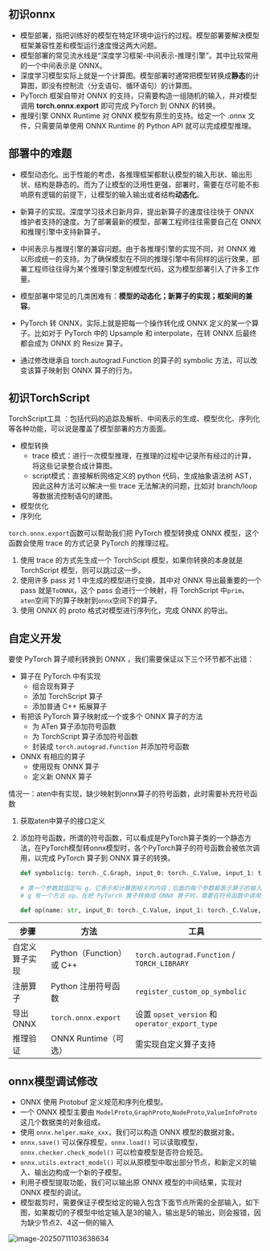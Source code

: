 ## 初识onnx

- 模型部署，指把训练好的模型在特定环境中运行的过程。模型部署要解决模型框架兼容性差和模型运行速度慢这两大问题。
- 模型部署的常见流水线是“深度学习框架-中间表示-推理引擎”。其中比较常用的一个中间表示是 ONNX。
- 深度学习模型实际上就是一个计算图。模型部署时通常把模型转换成**静态**的计算图，即没有控制流（分支语句、循环语句）的计算图。
- PyTorch 框架自带对 ONNX 的支持，只需要构造一组随机的输入，并对模型调用 **torch.onnx.export** 即可完成 PyTorch 到 ONNX 的转换。
- 推理引擎 ONNX Runtime 对 ONNX 模型有原生的支持。给定一个 .onnx 文件，只需要简单使用 ONNX Runtime 的 Python API 就可以完成模型推理。

## 部署中的难题

- 模型动态化。出于性能的考虑，各推理框架都默认模型的输入形状、输出形状、结构是静态的。而为了让模型的泛用性更强，部署时，需要在尽可能不影响原有逻辑的前提下，让模型的输入输出或者结构**动态化**。
- 新算子的实现。深度学习技术日新月异，提出新算子的速度往往快于 ONNX 维护者支持的速度。为了部署最新的模型，部署工程师往往需要自己在 ONNX 和推理引擎中支持新算子。
- 中间表示与推理引擎的兼容问题。由于各推理引擎的实现不同，对 ONNX 难以形成统一的支持。为了确保模型在不同的推理引擎中有同样的运行效果，部署工程师往往得为某个推理引擎定制模型代码，这为模型部署引入了许多工作量。



- 模型部署中常见的几类困难有：**模型的动态化；新算子的实现；框架间的兼容**。
- PyTorch 转 ONNX，实际上就是把每一个操作转化成 ONNX 定义的某一个算子。比如对于 PyTorch 中的 Upsample 和 interpolate，在转 ONNX 后最终都会成为 ONNX 的 Resize 算子。
- 通过修改继承自 torch.autograd.Function 的算子的 symbolic 方法，可以改变该算子映射到 ONNX 算子的行为。

## 初识TorchScript

TorchScript工具 ：包括代码的追踪及解析、中间表示的生成、模型优化、序列化等各种功能，可以说是覆盖了模型部署的方方面面。

- 模型转换
  -  trace 模式：进行一次模型推理，在推理的过程中记录所有经过的计算，将这些记录整合成计算图。
  - script模式：直接解析网络定义的 python 代码，生成抽象语法树 AST，因此这种方法可以解决一些 trace 无法解决的问题，比如对 branch/loop 等数据流控制语句的建图。
- 模型优化
- 序列化

`torch.onnx.export`函数可以帮助我们把 PyTorch 模型转换成 ONNX 模型，这个函数会使用 trace 的方式记录 PyTorch 的推理过程。

1. 使用 trace 的方式先生成一个 TorchScipt 模型，如果你转换的本身就是 TorchScript 模型，则可以跳过这一步。
2. 使用许多 pass 对 1 中生成的模型进行变换，其中对 ONNX 导出最重要的一个 pass 就是`ToONNX`，这个 pass 会进行一个映射，将 TorchScript 中`prim`、`aten`空间下的算子映射到`onnx`空间下的算子。
3. 使用 ONNX 的 proto 格式对模型进行序列化，完成 ONNX 的导出。

## 自定义开发



要使 PyTorch 算子顺利转换到 ONNX ，我们需要保证以下三个环节都不出错：

- 算子在 PyTorch 中有实现
  - 组合现有算子
  - 添加 TorchScript 算子
  - 添加普通 C++ 拓展算子
- 有把该 PyTorch 算子映射成一个或多个 ONNX 算子的方法
  - 为 ATen 算子添加符号函数
  - 为 TorchScript 算子添加符号函数
  - 封装成 `torch.autograd.Function` 并添加符号函数
- ONNX 有相应的算子
  - 使用现有 ONNX 算子
  - 定义新 ONNX 算子

情况一：aten中有实现，缺少映射到onnx算子的符号函数，此时需要补充符号函数

1. 获取aten中算子的接口定义

2. 添加符号函数，所谓的符号函数，可以看成是PyTorch算子类的一个静态方法，在PyTorch模型转onnx模型时，各个PyTorch算子的符号函数会被依次调用，以完成 PyTorch 算子到 ONNX 算子的转换。

   ```python
   def symbolic(g: torch._C.Graph, input_0: torch._C.Value, input_1: torch._C.Value, ...): 
       
   # 第一个参数就固定叫 g，它表示和计算图相关的内容；后面的每个参数都表示算子的输入，需要和算子的前向推理接口的输入相同。
   # g 有一个方法 op。在把 PyTorch 算子转换成 ONNX 算子时，需要在符号函数中调用此方法来为最终的计算图添加一个 ONNX 算子。
   
   def op(name: str, input_0: torch._C.Value, input_1: torch._C.Value, ...) 
   ```





| 步骤           | 方法                     | 工具                                           |
| -------------- | ------------------------ | ---------------------------------------------- |
| 自定义算子实现 | Python（Function）或 C++ | `torch.autograd.Function` / `TORCH_LIBRARY`    |
| 注册算子       | Python 注册符号函数      | `register_custom_op_symbolic`                  |
| 导出 ONNX      | `torch.onnx.export`      | 设置 `opset_version` 和 `operator_export_type` |
| 推理验证       | ONNX Runtime（可选）     | 需实现自定义算子支持                           |





## onnx模型调试修改

- ONNX 使用 Protobuf 定义规范和序列化模型。
- 一个 ONNX 模型主要由 `ModelProto`,`GraphProto`,`NodeProto`,`ValueInfoProto` 这几个数据类的对象组成。
- 使用 `onnx.helper.make_xxx`，我们可以构造 ONNX 模型的数据对象。
- `onnx.save()` 可以保存模型，`onnx.load()` 可以读取模型，`onnx.checker.check_model()` 可以检查模型是否符合规范。
- `onnx.utils.extract_model()` 可以从原模型中取出部分节点，和新定义的输入、输出边构成一个新的子模型。
- 利用子模型提取功能，我们可以输出原 ONNX 模型的中间结果，实现对 ONNX 模型的调试。
- 模型裁剪时，需要保证子模型给定的输入包含下面节点所需的全部输入，如下图，如果裁切的子模型中给定输入是3的输入，输出是5的输出，则会报错，因为缺少节点2、4这一侧的输入

![image-20250711103638634](/home/ll/.config/Typora/typora-user-images/image-20250711103638634.png)





